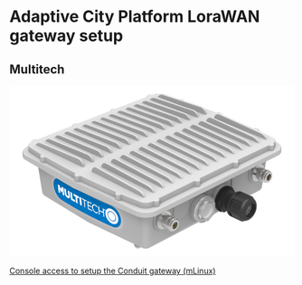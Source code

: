 # Adaptive City Platform LoraWAN gateway setup

## Multitech

![MT Conduit IP 67 gateway](multitech/images/conduit_ip67.png)

[Console access to setup the Conduit gateway (mLinux)](http://www.multitech.net/developer/software/mlinux/getting-started-with-conduit-mlinux/)
